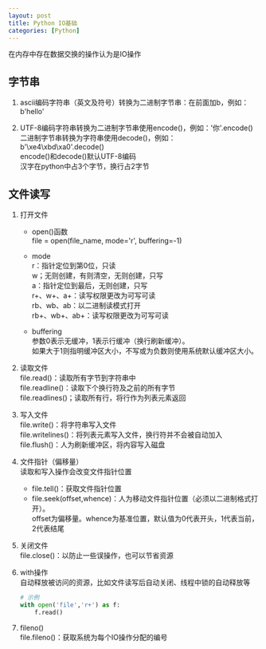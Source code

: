 ```yaml
---
layout: post
title: Python IO基础
categories: [Python]
---
```


在内存中存在数据交换的操作认为是IO操作

<!-- more -->
## 字节串
1. ascii编码字符串（英文及符号）转换为二进制字节串：在前面加b，例如：b'hello'

2. UTF-8编码字符串转换为二进制字节串使用encode()，例如：'你'.encode()  
二进制字节串转换为字符串使用decode()，例如：b'\xe4\xbd\xa0'.decode()  
encode()和decode()默认UTF-8编码  
汉字在python中占3个字节，换行占2字节

## 文件读写
1. 打开文件
   - open()函数  
   file = open(file_name, mode='r', buffering=-1)

   - mode  
   r：指针定位到第0位，只读  
   w；无则创建，有则清空，无则创建，只写  
   a：指针定位到最后，无则创建，只写  
   r+、w+、a+：读写权限更改为可写可读  
   rb、wb、ab：以二进制读模式打开  
   rb+、wb+、ab+：读写权限更改为可写可读

   - buffering  
   参数0表示无缓冲，1表示行缓冲（换行刷新缓冲）。  
   如果大于1则指明缓冲区大小，不写或为负数则使用系统默认缓冲区大小。

2. 读取文件  
file.read()：读取所有字节到字符串中  
file.readline()：读取下个换行符及之前的所有字节  
file.readlines()；读取所有行，将行作为列表元素返回

3. 写入文件  
file.write()：将字符串写入文件  
file.writelines()：将列表元素写入文件，换行符并不会被自动加入
file.flush()：人为刷新缓冲区，将内容写入磁盘

4. 文件指针（偏移量）  
读取和写入操作会改变文件指针位置
   - file.tell()：获取文件指针位置
   - file.seek(offset,whence)：人为移动文件指针位置（必须以二进制格式打开）。  
   offset为偏移量。whence为基准位置，默认值为0代表开头，1代表当前，2代表结尾

5. 关闭文件  
file.close()：以防止一些误操作，也可以节省资源

6. with操作  
自动释放被访问的资源，比如文件读写后自动关闭、线程中锁的自动释放等
   ```python
   # 示例
   with open('file','r+') as f:
       f.read()
   ```
7. fileno()  
file.fileno()：获取系统为每个IO操作分配的编号